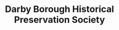 ---
layout: repo
title: "Darby Borough Historical Preservation Society"
id: 13820
permalink: repos/13820/
---